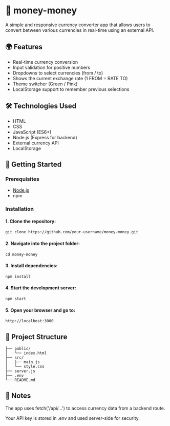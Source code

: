 # 💸 money-money

A simple and responsive currency converter app that allows users to convert between various currencies in real-time using an external API.

## 🌍 Features

- Real-time currency conversion
- Input validation for positive numbers
- Dropdowns to select currencies (from / to)
- Shows the current exchange rate (1 FROM = RATE TO)
- Theme switcher (Green / Pink)
- LocalStorage support to remember previous selections



## 🛠 Technologies Used

- HTML
- CSS
- JavaScript (ES6+)
- Node.js (Express for backend)
- External currency API
- LocalStorage



## 🚀 Getting Started

### Prerequisites

- [Node.js](https://nodejs.org/)
- npm

### Installation

#### 1. Clone the repository:

```git clone https://github.com/your-username/money-money.git```

#### 2. Navigate into the project folder: 

```cd money-money```


#### 3. Install dependencies:

```npm install```


#### 4. Start the development server:

```npm start```


#### 5. Open your browser and go to:

```http://localhost:3000```
   

## 📁 Project Structure
 ```money-money/
├── public/
│   └── index.html
├── src/
│   ├── main.js
│   └── style.css
├── server.js
├── .env
└── README.md
```

## 🧪 Notes
The app uses fetch('/api/...') to access currency data from a backend route.

Your API key is stored in .env and used server-side for security.